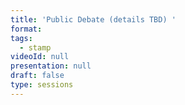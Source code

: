 ```yaml
---
title: 'Public Debate (details TBD) '
format: 
tags:
  - stamp
videoId: null
presentation: null
draft: false
type: sessions
---
```


